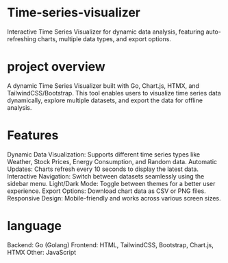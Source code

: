 # Time-series-visualizer
Interactive Time Series Visualizer for dynamic data analysis, featuring auto-refreshing charts, multiple data types, and export options.

# project overview
A dynamic Time Series Visualizer built with Go, Chart.js, HTMX, and TailwindCSS/Bootstrap. 
This tool enables users to visualize time series data dynamically, explore multiple datasets, and export the data for offline analysis.

# Features
Dynamic Data Visualization: Supports different time series types like Weather, Stock Prices, Energy Consumption, and Random data.
Automatic Updates: Charts refresh every 10 seconds to display the latest data.
Interactive Navigation: Switch between datasets seamlessly using the sidebar menu.
Light/Dark Mode: Toggle between themes for a better user experience.
Export Options: Download chart data as CSV or PNG files.
Responsive Design: Mobile-friendly and works across various screen sizes.

# language
Backend: Go (Golang)
Frontend: HTML, TailwindCSS, Bootstrap, Chart.js, HTMX
Other: JavaScript


